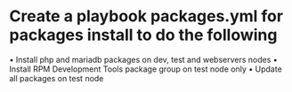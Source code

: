 # Create a playbook packages.yml for packages install to do the following

• Install php and mariadb packages on dev, test and webservers nodes
• Install RPM Development Tools package group on test node only
• Update all packages on test node
